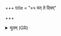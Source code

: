 +++
title = "०५ यत् ते दिवम्"

+++
<details><summary>मूलम् (GR)</summary>

यत् ते दिवं यत् पृथिवीं  
मनः (…) ॥ +++(see 1bcd)+++
</details>